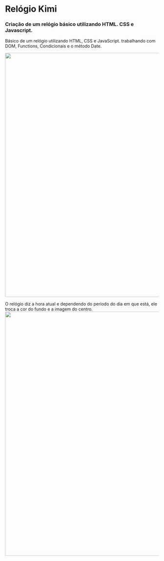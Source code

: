 <h1>Relógio Kimi</h1>
<h3>Criação de um relógio básico utilizando HTML. CSS e Javascript.</h3>
<p>Básico de um relógio utilizando HTML, CSS e JavaScript. trabalhando com DOM, Functions, Condicionais e o método Date.</p>

<img width="800px" src="https://user-images.githubusercontent.com/115563184/212181211-4059651e-5bb3-4c2f-a274-b9f96cdefac9.png">

<p> O relógio diz a hora atual e dependendo do período do dia em que está, ele troca a cor do fundo e a imagem do centro.

<img width="800px" src="https://user-images.githubusercontent.com/115563184/212186549-ec9613b2-8d50-4c4d-8580-51fde5ee0634.png">

